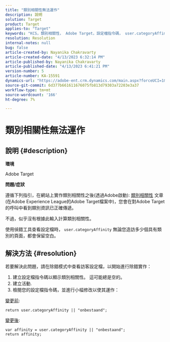 ```yaml
---
title: "類別相關性無法運作"
description: 說明
solution: Target
product: Target
applies-to: "Target"
keywords: "KCS，類別相關性， Adobe Target，設定檔指令碼， user.categoryAffinity"
resolution: Resolution
internal-notes: null
bug: false
article-created-by: Nayanika Chakravarty
article-created-date: "4/13/2023 6:32:14 PM"
article-published-by: Nayanika Chakravarty
article-published-date: "4/13/2023 6:41:21 PM"
version-number: 5
article-number: KA-15591
dynamics-url: "https://adobe-ent.crm.dynamics.com/main.aspx?forceUCI=1&pagetype=entityrecord&etn=knowledgearticle&id=adf3bd7f-29da-ed11-a7c7-6045bd0067ea"
source-git-commit: 6d377b661611676075fb813d79303a72203e3a37
workflow-type: tm+mt
source-wordcount: '166'
ht-degree: 7%

---
```


# 類別相關性無法運作

## 說明 {#description}


<b>環境</b>

Adobe Target

<b>問題/症狀</b>

遵循下列指引，在網站上實作類別相關性之後(透過Adobe啟動): [類別相關性](https://experienceleague.adobe.com/docs/target/using/audiences/visitor-profiles/category-affinity.html?lang=en) 文章(在Adobe Experience League的Adobe Target檔案中)，您會在對Adobe Target的呼叫中看到類別資訊已正確傳遞。

不過，似乎沒有根據此輸入計算類別相關性。

使用偵錯工具查看設定檔時， `user.categoryAffinity` 無論您造訪多少個具有類別的頁面，都會保留空白。


## 解決方法 {#resolution}


若要解決此問題，請在除錯模式中查看訪客設定檔，以開始進行除錯實作：

1. 建立設定檔指令碼以顯示類別相關性。 這可能總是空的。
2. 建立活動.
3. 檢閱您的設定檔指令碼，並進行小幅修改以使其運作：


<u>變更前</u>:


```
return user.categoryAffinity || "onbestaand";
```


<u>變更後</u>:


```
var affinity = user.categoryAffinity || "onbestaand";
return affinity;
```

